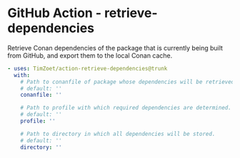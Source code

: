 # GitHub Action - retrieve-dependencies

Retrieve Conan dependencies of the package that is currently being built from GitHub, and export them to the local Conan cache.

```yml
- uses: TimZoet/action-retrieve-dependencies@trunk
  with:
    # Path to conanfile of package whose dependencies will be retrieved.
    # default: ''
    conanfile: ''

    # Path to profile with which required dependencies are determined.
    # default: ''
    profile: ''

    # Path to directory in which all dependencies will be stored.
    # default: ''
    directory: ''
```
